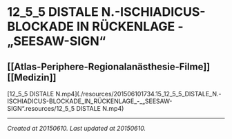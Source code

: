 # 12_5_5 DISTALE N.-ISCHIADICUS-BLOCKADE IN RÜCKENLAGE - „SEESAW-SIGN“
 [[Atlas-Periphere-Regionalanästhesie-Filme]] [[Medizin]] 
---



[12\_5\_5 DISTALE N.mp4](./resources/201506101734.15_12_5_5_DISTALE_N.-ISCHIADICUS-BLOCKADE_IN_RÜCKENLAGE_-_„SEESAW-SIGN“.resources/12_5_5 DISTALE N.mp4)

---

_Created at 20150610._
_Last updated at 20150610._



